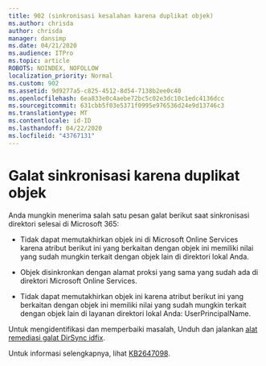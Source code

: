 ```yaml
---
title: 902 (sinkronisasi kesalahan karena duplikat objek)
ms.author: chrisda
author: chrisda
manager: dansimp
ms.date: 04/21/2020
ms.audience: ITPro
ms.topic: article
ROBOTS: NOINDEX, NOFOLLOW
localization_priority: Normal
ms.custom: 902
ms.assetid: 9d9277a5-c825-4512-8d54-7138b2ee0c40
ms.openlocfilehash: 6ea833e0c4aebe72bc5c02e3dc10c1edc4136dcc
ms.sourcegitcommit: 631cbb5f03e5371f0995e976536d24e9d13746c3
ms.translationtype: MT
ms.contentlocale: id-ID
ms.lasthandoff: 04/22/2020
ms.locfileid: "43767131"
---
```

# <a name="sync-errors-due-to-duplicate-objects"></a>Galat sinkronisasi karena duplikat objek

Anda mungkin menerima salah satu pesan galat berikut saat sinkronisasi direktori selesai di Microsoft 365:

- Tidak dapat memutakhirkan objek ini di Microsoft Online Services karena atribut berikut ini yang berkaitan dengan objek ini memiliki nilai yang sudah mungkin terkait dengan objek lain di direktori lokal Anda.

- Objek disinkronkan dengan alamat proksi yang sama yang sudah ada di direktori Microsoft Online Services.

- Tidak dapat memutakhirkan objek ini karena atribut berikut ini yang berkaitan dengan objek ini memiliki nilai yang sudah mungkin terkait dengan objek lain di layanan direktori lokal Anda: UserPrincipalName.

Untuk mengidentifikasi dan memperbaiki masalah, Unduh dan jalankan [alat remediasi galat DirSync idfix](https://www.microsoft.com/download/details.aspx?id=36832).

Untuk informasi selengkapnya, lihat [KB2647098](https://support.microsoft.com/help/2647098/duplicate-or-invalid-attributes-prevent-directory-synchronization-in-o).
